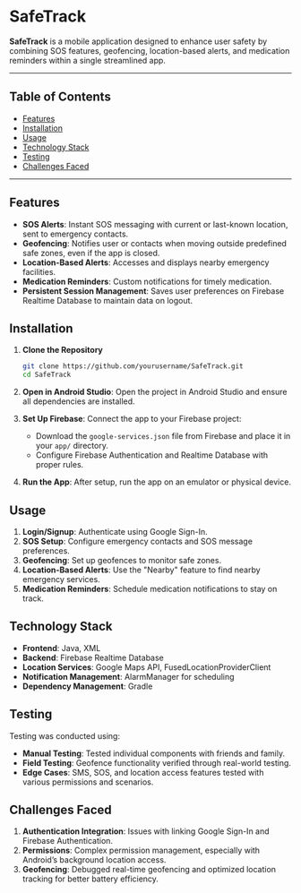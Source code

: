 # SafeTrack

**SafeTrack** is a mobile application designed to enhance user safety by combining SOS features, geofencing, location-based alerts, and medication reminders within a single streamlined app.

---

## Table of Contents

- [Features](#features)
- [Installation](#installation)
- [Usage](#usage)
- [Technology Stack](#technology-stack)
- [Testing](#testing)
- [Challenges Faced](#challenges-faced)

---

## Features

- **SOS Alerts**: Instant SOS messaging with current or last-known location, sent to emergency contacts.
- **Geofencing**: Notifies user or contacts when moving outside predefined safe zones, even if the app is closed.
- **Location-Based Alerts**: Accesses and displays nearby emergency facilities.
- **Medication Reminders**: Custom notifications for timely medication.
- **Persistent Session Management**: Saves user preferences on Firebase Realtime Database to maintain data on logout.

## Installation

1. **Clone the Repository**
   ```bash
   git clone https://github.com/yourusername/SafeTrack.git
   cd SafeTrack
   ```

2. **Open in Android Studio**: Open the project in Android Studio and ensure all dependencies are installed.

3. **Set Up Firebase**: Connect the app to your Firebase project:
   - Download the `google-services.json` file from Firebase and place it in your `app/` directory.
   - Configure Firebase Authentication and Realtime Database with proper rules.

4. **Run the App**: After setup, run the app on an emulator or physical device.

## Usage

1. **Login/Signup**: Authenticate using Google Sign-In.
2. **SOS Setup**: Configure emergency contacts and SOS message preferences.
3. **Geofencing**: Set up geofences to monitor safe zones.
4. **Location-Based Alerts**: Use the "Nearby" feature to find nearby emergency services.
5. **Medication Reminders**: Schedule medication notifications to stay on track.

## Technology Stack

- **Frontend**: Java, XML
- **Backend**: Firebase Realtime Database
- **Location Services**: Google Maps API, FusedLocationProviderClient
- **Notification Management**: AlarmManager for scheduling
- **Dependency Management**: Gradle

## Testing

Testing was conducted using:
- **Manual Testing**: Tested individual components with friends and family.
- **Field Testing**: Geofence functionality verified through real-world testing.
- **Edge Cases**: SMS, SOS, and location access features tested with various permissions and scenarios.

## Challenges Faced

1. **Authentication Integration**: Issues with linking Google Sign-In and Firebase Authentication.
2. **Permissions**: Complex permission management, especially with Android’s background location access.
3. **Geofencing**: Debugged real-time geofencing and optimized location tracking for better battery efficiency.
